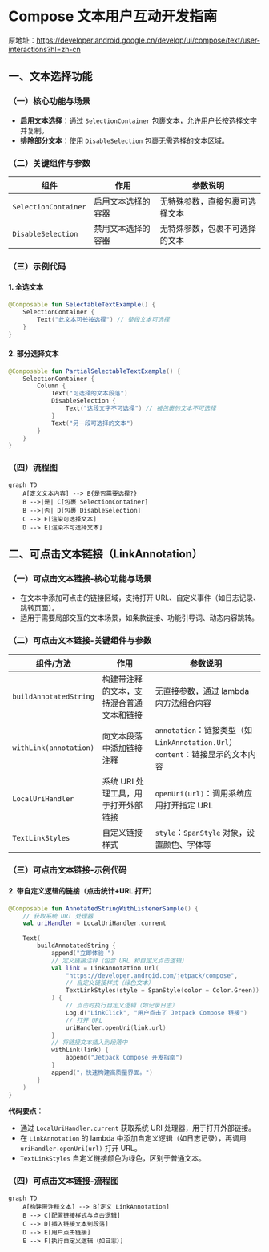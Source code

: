 
# Compose 文本用户互动开发指南  

原地址：<https://developer.android.google.cn/develop/ui/compose/text/user-interactions?hl=zh-cn>  

## 一、文本选择功能  

### （一）核心功能与场景  

- **启用文本选择**：通过 `SelectionContainer` 包裹文本，允许用户长按选择文字并复制。  
- **排除部分文本**：使用 `DisableSelection` 包裹无需选择的文本区域。  

### （二）关键组件与参数  

| 组件              | 作用                                   | 参数说明                          |  
|-------------------|----------------------------------------|-----------------------------------|  
| `SelectionContainer` | 启用文本选择的容器                     | 无特殊参数，直接包裹可选择文本    |  
| `DisableSelection`  | 禁用文本选择的容器                     | 无特殊参数，包裹不可选择的文本    |  

### （三）示例代码  

#### 1. 全选文本  

```kotlin
@Composable fun SelectableTextExample() {
    SelectionContainer {
        Text("此文本可长按选择") // 整段文本可选择
    }
}
```  

#### 2. 部分选择文本  

```kotlin
@Composable fun PartialSelectableTextExample() {
    SelectionContainer {
        Column {
            Text("可选择的文本段落")
            DisableSelection {
                Text("这段文字不可选择") // 被包裹的文本不可选择
            }
            Text("另一段可选择的文本")
        }
    }
}
```  

### （四）流程图  

```mermaid
graph TD
    A[定义文本内容] --> B{是否需要选择?}
    B -->|是| C[包裹 SelectionContainer]
    B -->|否| D[包裹 DisableSelection]
    C --> E[渲染可选择文本]
    D --> E[渲染不可选择文本]
```  

## 二、可点击文本链接（LinkAnnotation）  

### （一）可点击文本链接-核心功能与场景  

- 在文本中添加可点击的链接区域，支持打开 URL、自定义事件（如日志记录、跳转页面）。  
- 适用于需要局部交互的文本场景，如条款链接、功能引导词、动态内容跳转。  

### （二）可点击文本链接-关键组件与参数  

| 组件/方法              | 作用                                   | 参数说明                          |  
|------------------------|----------------------------------------|-----------------------------------|  
| `buildAnnotatedString` | 构建带注释的文本，支持混合普通文本和链接 | 无直接参数，通过 lambda 内方法组合内容 |  
| `withLink(annotation)` | 向文本段落中添加链接注释                | `annotation`：链接类型（如 `LinkAnnotation.Url`）<br>`content`：链接显示的文本内容 |  
| `LocalUriHandler`      | 系统 URI 处理工具，用于打开外部链接     | `openUri(url)`：调用系统应用打开指定 URL |  
| `TextLinkStyles`        | 自定义链接样式                         | `style`：`SpanStyle` 对象，设置颜色、字体等 |  

### （三）可点击文本链接-示例代码  

#### 2. 带自定义逻辑的链接（点击统计+URL 打开）  

```kotlin
@Composable fun AnnotatedStringWithListenerSample() {
    // 获取系统 URI 处理器
    val uriHandler = LocalUriHandler.current
    
    Text(
        buildAnnotatedString {
            append("立即体验 ")
            // 定义链接注释（包含 URL 和自定义点击逻辑）
            val link = LinkAnnotation.Url(
                "https://developer.android.com/jetpack/compose",
                // 自定义链接样式（绿色文本）
                TextLinkStyles(style = SpanStyle(color = Color.Green))
            ) {
                // 点击时执行自定义逻辑（如记录日志）
                Log.d("LinkClick", "用户点击了 Jetpack Compose 链接")
                // 打开 URL
                uriHandler.openUri(link.url)
            }
            // 将链接文本插入到段落中
            withLink(link) {
                append("Jetpack Compose 开发指南")
            }
            append("，快速构建高质量界面。")
        }
    )
}
```  

**代码要点**：  

- 通过 `LocalUriHandler.current` 获取系统 URI 处理器，用于打开外部链接。  
- 在 `LinkAnnotation` 的 lambda 中添加自定义逻辑（如日志记录），再调用 `uriHandler.openUri(url)` 打开 URL。  
- `TextLinkStyles` 自定义链接颜色为绿色，区别于普通文本。  

### （四）可点击文本链接-流程图  

```mermaid
graph TD
    A[构建带注释文本] --> B[定义 LinkAnnotation]
    B --> C[配置链接样式与点击逻辑]
    C --> D[插入链接文本到段落]
    D --> E[用户点击链接]
    E --> F[执行自定义逻辑（如日志）]
```
